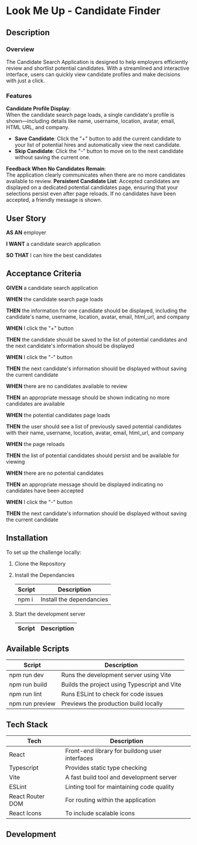 # **Look Me Up - Candidate Finder**

## **Description**

### **Overview**

The Candidate Search Application is designed to help employers efficiently review and shortlist potential candidates. With a streamlined and interactive interface, users can quickly view candidate profiles and make decisions with just a click.

### **Features**

**Candidate Profile Display**:  
When the candidate search page loads, a single candidate's profile is shown—including details like name, username, location, avatar, email, HTML URL, and company.  

   *  **Save Candidate**: Click the "+" button to add the current candidate to your list of potential hires and automatically view the next candidate.
   * **Skip Candidate**: Click the "-" button to move on to the next candidate without saving the current one.                                                                                  
 
**Feedback When No Candidates Remain**:      
The application clearly communicates when there are no more candidates available to review.
**Persistent Candidate List**:
Accepted candidates are displayed on a dedicated potential candidates page, ensuring that your selections persist even after page reloads. If no candidates have been accepted, a friendly message is shown.

## **User Story**

__AS AN__ employer

__I WANT__ a candidate search application

__SO THAT__ I can hire the best candidates

## **Acceptance Criteria** 
__GIVEN__ a candidate search application 

__WHEN__ the candidate search page loads

__THEN__ the information for one candidate should be displayed, including the candidate's name, username, location, avatar, email, html_url, and company

__WHEN__ I click the "+" button

__THEN__ the candidate should be saved to the list of potential candidates and the next candidate's information should be displayed

__WHEN__ I click the "-" button

__THEN__ the next candidate's information should be displayed without saving the current candidate

__WHEN__ there are no candidates available to review

__THEN__ an appropriate message should be shown indicating no more candidates are available

__WHEN__ the potential candidates page loads

__THEN__ the user should see a list of previously saved potential candidates with their name, username, location, avatar, email, html_url, and company

__WHEN__ the page reloads

__THEN__ the list of potential candidates should persist and be available for viewing

__WHEN__ there are no potential candidates

__THEN__ an appropriate message should be displayed indicating no candidates have been accepted

__WHEN__ I click the "-" button

__THEN__ the next candidate's information should be displayed without saving the current candidate


## **Installation**
To set up the challenge locally:

1. Clone the Repository

2. Install the Dependancies     

    | Script | Description |
    |--------|-------------|   
    | npm i| Install the dependancies |

3. Start the development server

    | Script | Description | 
    |--------|-------------|

## **Available Scripts**

|Script|Description|     
|--------|-------------|
|npm run dev|Runs the development server using Vite|
|npm run build|Builds the project using Typescript and Vite|
|npm run lint|Runs ESLint to check for code issues|
|npm run preview|Previews the production build locally|

## **Tech Stack**

|Tech|Description|
|----|-----------|
|React|Front-end library for buildong user interfaces|
|Typescript|Provides static type checking|
|Vite|A fast build tool and development server|
|ESLint|Linting tool for maintaining code quality|
|React Router DOM|For routing within the application|
|React Icons|To include scalable icons|

## **Development**

